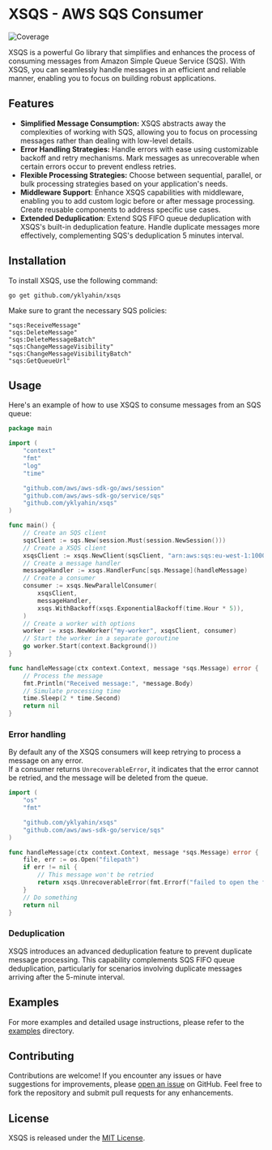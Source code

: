 # XSQS - AWS SQS Consumer
![Coverage](https://img.shields.io/badge/Coverage-86.0%25-brightgreen)

XSQS is a powerful Go library that simplifies and enhances the process of consuming messages from Amazon Simple Queue Service (SQS). With XSQS, you can seamlessly handle messages in an efficient and reliable manner, enabling you to focus on building robust applications.

## Features

- **Simplified Message Consumption:** XSQS abstracts away the complexities of working with SQS, allowing you to focus on processing messages rather than dealing with low-level details.
- **Error Handling Strategies:** Handle errors with ease using customizable backoff and retry mechanisms. Mark messages as unrecoverable when certain errors occur to prevent endless retries.
- **Flexible Processing Strategies:** Choose between sequential, parallel, or bulk processing strategies based on your application's needs. 
- **Middleware Support**: Enhance XSQS capabilities with middleware, enabling you to add custom logic before or after message processing. Create reusable components to address specific use cases.
- **Extended Deduplication**: Extend SQS FIFO queue deduplication with XSQS's built-in deduplication feature. Handle duplicate messages more effectively, complementing SQS's deduplication 5 minutes interval.

## Installation

To install XSQS, use the following command:

```shell
go get github.com/yklyahin/xsqs
```

Make sure to grant the necessary SQS policies:

```text
"sqs:ReceiveMessage"
"sqs:DeleteMessage"
"sqs:DeleteMessageBatch"
"sqs:ChangeMessageVisibility"
"sqs:ChangeMessageVisibilityBatch"
"sqs:GetQueueUrl"
```

## Usage

Here's an example of how to use XSQS to consume messages from an SQS queue:

```go
package main

import (
	"context"
	"fmt"
	"log"
	"time"

	"github.com/aws/aws-sdk-go/aws/session"
	"github.com/aws/aws-sdk-go/service/sqs"
	"github.com/yklyahin/xsqs"
)

func main() {
	// Create an SQS client
	sqsClient := sqs.New(session.Must(session.NewSession()))
	// Create a XSQS client
	xsqsClient := xsqs.NewClient(sqsClient, "arn:aws:sqs:eu-west-1:100000000000:my-queue")
	// Create a message handler
	messageHandler := xsqs.HandlerFunc[sqs.Message](handleMessage)
	// Create a consumer
	consumer := xsqs.NewParallelConsumer(
		xsqsClient, 
		messageHandler, 
		xsqs.WithBackoff(xsqs.ExponentialBackoff(time.Hour * 5)),
	)
	// Create a worker with options
	worker := xsqs.NewWorker("my-worker", xsqsClient, consumer)
	// Start the worker in a separate goroutine
	go worker.Start(context.Background())
}

func handleMessage(ctx context.Context, message *sqs.Message) error {
	// Process the message
	fmt.Println("Received message:", *message.Body)
	// Simulate processing time
	time.Sleep(2 * time.Second)
	return nil
}
```

### Error handling

By default any of the XSQS consumers will keep retrying to process a message on any error.  
If a consumer returns `UnrecoverableError`, it indicates that the error cannot be retried, and the message will be deleted from the queue.

```go
import (
	"os"
	"fmt"

	"github.com/yklyahin/xsqs"
	"github.com/aws/aws-sdk-go/service/sqs"
)

func handleMessage(ctx context.Context, message *sqs.Message) error {
	file, err := os.Open("filepath")
	if err != nil {
		// This message won't be retried
		return xsqs.UnrecoverableError(fmt.Errorf("failed to open the file: %w", err))
	}
	// Do something
	return nil
}
```

### Deduplication

XSQS introduces an advanced deduplication feature to prevent duplicate message processing. This capability complements SQS FIFO queue deduplication, particularly for scenarios involving duplicate messages arriving after the 5-minute interval.

## Examples

For more examples and detailed usage instructions, please refer to the [examples](examples) directory.

## Contributing

Contributions are welcome! If you encounter any issues or have suggestions for improvements, please [open an issue](https://github.com/yklyahin/xsqs/issues) on GitHub. Feel free to fork the repository and submit pull requests for any enhancements.

## License

XSQS is released under the [MIT License](LICENSE).
